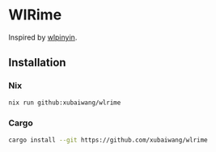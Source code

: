# WlRime

Inspired by [wlpinyin](https://github.com/xhebox/wlpinyin).

## Installation

### Nix

```bash
nix run github:xubaiwang/wlrime
```

### Cargo

```bash
cargo install --git https://github.com/xubaiwang/wlrime
```
